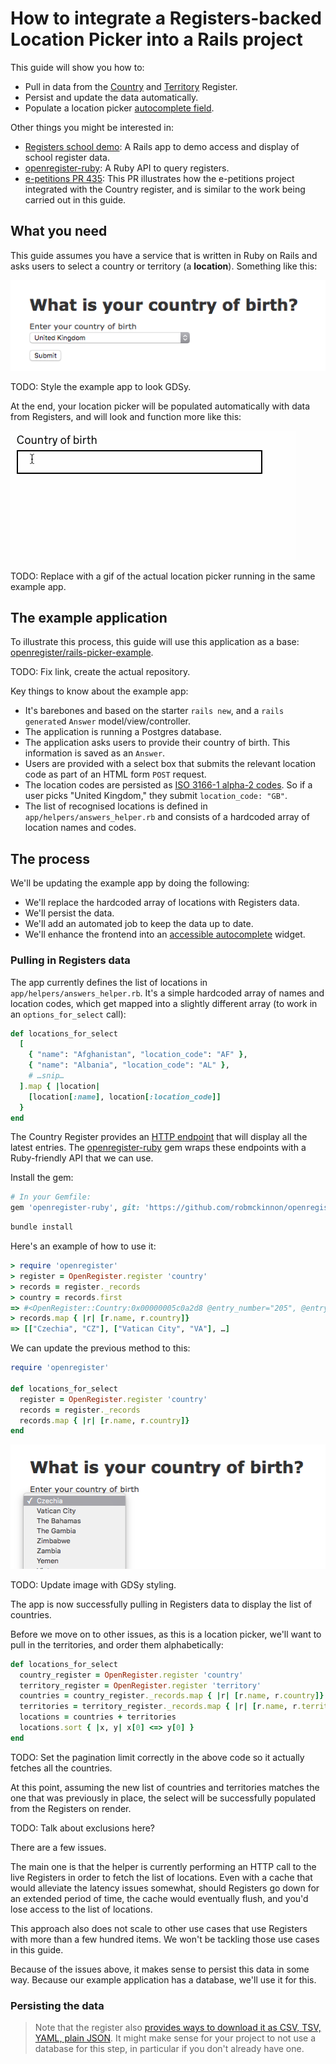 How to integrate a Registers-backed Location Picker into a Rails project
===

This guide will show you how to:

- Pull in data from the [Country](https://country.register.gov.uk/) and [Territory](https://territory.beta.openregister.org/) Register.
- Persist and update the data automatically.
- Populate a location picker [autocomplete field](https://github.com/alphagov/accessible-typeahead).

Other things you might be interested in:

- [Registers school demo](https://github.com/openregister/school-demo): A Rails app to demo access and display of school register data.
- [openregister-ruby](https://github.com/robmckinnon/openregister-ruby): A Ruby API to query registers.
- [e-petitions PR 435](https://github.com/alphagov/e-petitions/pull/435): This PR illustrates how the e-petitions project integrated with the Country register, and is similar to the work being carried out in this guide.

## What you need

This guide assumes you have a service that is written in Ruby on Rails and asks users to select a country or territory (a **location**). Something like this:

![An image consisting of a web form. There is a title that asks "What is your country of birth." There is a select box that has the preselected value of "United Kingdom". There is a submit button at the bottom.](example-form.png)

TODO: Style the example app to look GDSy.

At the end, your location picker will be populated automatically with data from Registers, and will look and function more like this:

![An animated image consisting of a web form. There is a label that reads "Country of birth." There is an empty text field. The text field is selected, and the characters "U N I" are typed in. A menu appears under the text field, it contains matching countries: "United Kingdom," "United States," "United Arab Emirates," "Tunisia." The first option, "United Kingdom", is clicked on. The text field now updates to contain "United Kingdom." The animation loops from the beginning.](location-picker-example.gif)

TODO: Replace with a gif of the actual location picker running in the same example app.

## The example application

To illustrate this process, this guide will use this application as a base: [openregister/rails-picker-example](https://github.com/openregister/rails-picker-example).

TODO: Fix link, create the actual repository.

Key things to know about the example app:

- It's barebones and based on the starter `rails new`, and a `rails generate`d `Answer` model/view/controller.
- The application is running a Postgres database.
- The application asks users to provide their country of birth. This information is saved as an `Answer`.
- Users are provided with a select box that submits the relevant location code as part of an HTML form `POST` request.
- The location codes are persisted as [ISO 3166-1 alpha-2 codes](https://en.wikipedia.org/wiki/ISO_3166-1_alpha-2#Officially_assigned_code_elements). So if a user picks "United Kingdom," they submit `location_code: "GB"`.
- The list of recognised locations is defined in `app/helpers/answers_helper.rb` and consists of a hardcoded array of location names and codes.

## The process

We'll be updating the example app by doing the following:

- We'll replace the hardcoded array of locations with Registers data.
- We'll persist the data.
- We'll add an automated job to keep the data up to date.
- We'll enhance the frontend into an [accessible autocomplete](https://github.com/alphagov/accessible-typeahead) widget.

### Pulling in Registers data

The app currently defines the list of locations in `app/helpers/answers_helper.rb`. It's a simple hardcoded array of names and location codes, which get mapped into a slightly different array (to work in an `options_for_select` call):

```ruby
def locations_for_select
  [
    { "name": "Afghanistan", "location_code": "AF" },
    { "name": "Albania", "location_code": "AL" },
    # …snip…
  ].map { |location|
    [location[:name], location[:location_code]]
  }
end
```

The Country Register provides an [HTTP endpoint](https://country.register.gov.uk/records.json) that will display all the latest entries. The [openregister-ruby](https://github.com/robmckinnon/openregister-ruby) gem wraps these endpoints with a Ruby-friendly API that we can use.

Install the gem:

```ruby
# In your Gemfile:
gem 'openregister-ruby', git: 'https://github.com/robmckinnon/openregister-ruby.git'
```

```bash
bundle install
```

Here's an example of how to use it:

```ruby
> require 'openregister'
> register = OpenRegister.register 'country'
> records = register._records
> country = records.first
=> #<OpenRegister::Country:0x00000005c0a2d8 @entry_number="205", @entry_timestamp="2016-11-11T16:25:07Z", @item_hash="sha-256:c69c04fff98c59aabd739d43018e87a25fd51a00c37d100721cc68fa9003a720", @country="CZ", @name="Czechia", @official_name="The Czech Republic", @citizen_names="Czech", @start_date="1993-01-01", @end_date=nil>
> records.map { |r| [r.name, r.country]}
=> [["Czechia", "CZ"], ["Vatican City", "VA"], …]
```

We can update the previous method to this:

```ruby
require 'openregister'

def locations_for_select
  register = OpenRegister.register 'country'
  records = register._records
  records.map { |r| [r.name, r.country]}
end
```

![An image consisting of a web form. There is an open select box dialog displaying items from the Country register: Czechia, Vatican City, The Bahamas, and others.](working-country-register.png)

TODO: Update image with GDSy styling.

The app is now successfully pulling in Registers data to display the list of countries.

Before we move on to other issues, as this is a location picker, we'll want to pull in the territories, and order them alphabetically:

```ruby
def locations_for_select
  country_register = OpenRegister.register 'country'
  territory_register = OpenRegister.register 'territory'
  countries = country_register._records.map { |r| [r.name, r.country]}
  territories = territory_register._records.map { |r| [r.name, r.territory]}
  locations = countries + territories
  locations.sort { |x, y| x[0] <=> y[0] }
end
```

TODO: Set the pagination limit correctly in the above code so it actually fetches all the countries.

At this point, assuming the new list of countries and territories matches the one that was previously in place, the select will be successfully populated from the Registers on render.

TODO: Talk about exclusions here?

There are a few issues.

The main one is that the helper is currently performing an HTTP call to the live Registers in order to fetch the list of locations. Even with a cache that would alleviate the latency issues somewhat, should Registers go down for an extended period of time, the cache would eventually flush, and you'd lose access to the list of locations.

This approach also does not scale to other use cases that use Registers with more than a few hundred items. We won't be tackling those use cases in this guide.

Because of the issues above, it makes sense to persist this data in some way. Because our example application has a database, we'll use it for this.

### Persisting the data

> Note that the register also [provides ways to download it as CSV, TSV, YAML, plain JSON](https://country.register.gov.uk/records). It might make sense for your project to not use a database for this step, in particular if you don't already have one.
